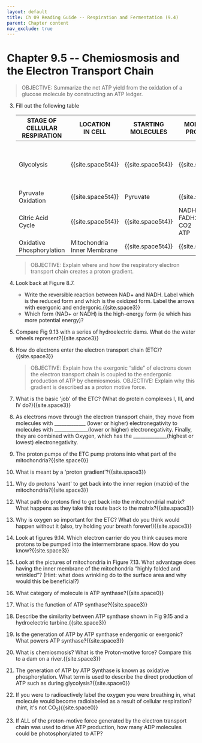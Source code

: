 ```yaml
---
layout: default
title: Ch 09 Reading Guide -- Respiration and Fermentation (9.4)
parent: Chapter content
nav_exclude: true
---
```


# Chapter 9.5 -- Chemiosmosis and the Electron Transport Chain

> OBJECTIVE: Summarize the net ATP yield from the oxidation of a glucose molecule by constructing an ATP ledger.

3. Fill out the following table

    | STAGE OF CELLULAR <br>RESPIRATION | LOCATION <br>IN CELL | STARTING <br>MOLECULES | MOLECULES <br>PRODUCED | SUMMARY OF STAGE |
    |-|-|-|-|-|
    | Glycolysis | {{site.space5t4}} | {{site.space5t4}} | {{site.space5t4}} | Splits glucose molecule <br>in two and harvests a little <br>energy from glucose <br> |
    | Pyruvate Oxidation | {{site.space5t4}} | Pyruvate | {{site.space5t4}} | {{site.space5t4}} |
    | Citric Acid Cycle | {{site.space5t4}} | {{site.space5t4}} | NADH <br> FADH2<br> CO2<br> ATP | {{site.space5t4}} |
    | Oxidative <br>Phosphorylation | Mitochondria <br>Inner Membrane | {{site.space5t4}} | {{site.space5t4}} | {{site.space5t4}} |

    > OBJECTIVE: Explain where and how the respiratory electron transport chain creates a proton gradient.

1. Look back at Figure 8.7.
    * Write the reversible reaction between NAD+ and NADH.  Label which is the reduced form and which is the oxidized form. Label the arrows with exergonic and endergonic.{{site.space3}}
    * Which form (NAD+ or NADH) is the high-energy form (ie which has more potential energy)?
2. Compare Fig 9.13 with a series of hydroelectric dams. What do the water wheels represent?{{site.space3}}
3. How do electrons enter the electron transport chain (ETC)?{{site.space3}}

    > OBJECTIVE: Explain how the exergonic “slide” of electrons down the electron transport chain is coupled to the endergonic production of ATP by chemiosmosis.
    > OBJECTIVE: Explain why this gradient is described as a proton motive force.

1. What is the basic 'job' of the ETC? (What do protein complexes I, III, and IV do?){{site.space3}}
2. As electrons move through the electron transport chain, they move from molecules with \_\_\_\_\_\_\_\_\_\_\_\_\_ (lower or higher) electronegativity to molecules with \_\_\_\_\_\_\_\_\_\_\_\_\_\_(lower or higher) electronegativity. Finally, they are combined with Oxygen, which has the \_\_\_\_\_\_\_\_\_\_\_\_\_\_(highest or lowest) electronegativity.
3. The proton pumps of the ETC pump protons into what part of the mitochondria?{{site.space0}}
4. What is meant by a 'proton gradient'?{{site.space3}}
5. Why do protons 'want' to get back into the inner region (matrix) of the mitochondria?{{site.space3}}
6. What path do protons find to get back into the mitochondrial matrix? What happens as they take this route back to the matrix?{{site.space3}}
7. Why is oxygen so important for the ETC? What do you think would happen without it (also, try holding your breath forever!){{site.space3}}
8. Look at figures 9.14. Which electron carrier do you think causes more protons to be pumped into the intermembrane space. How do you know?{{site.space3}}
9. Look at the pictures of mitochondria in Figure 7.13. What advantage does having the inner membrane of the mitochondria “highly folded and wrinkled”? (Hint: what does wrinkling do to the surface area and why would this be beneficial?)
10. What category of molecule is ATP synthase?{{site.space0}}
11. What is the function of ATP synthase?{{site.space3}}
12. Describe the similarity between ATP synthase shown in Fig 9.15 and a hydroelectric turbine.{{site.space3}}
13. Is the generation of ATP by ATP synthase endergonic or exergonic? What powers ATP synthase?{{site.space3}}
14. What is chemiosmosis? What is the Proton-motive force? Compare this to a dam on a river.{{site.space3}}
15. The generation of ATP by ATP Synthase is known as oxidative phosphorylation. What term is used to describe the direct production of ATP such as during glycolysis?{{site.space0}}
16. If you were to radioactively label the oxygen you were breathing in, what molecule would become radiolabeled as a result of cellular respiration? (hint, it's not CO<sub>2</sub>){{site.space0}}
17. If ALL of the proton-motive force generated by the electron transport chain was used to drive ATP production, how many ADP molecules could be photosphorylated to ATP?
